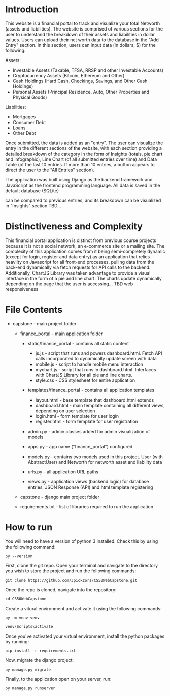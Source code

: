 # Introduction

This website is a financial portal to track and visualize your total Networth (assets and liabilities). The website is comprised of various sections for the user to understand the breakdown of their assets and liabilities in dollar values. Users can upload their net worth data to the database in the "Add Entry" section. In this section, users can input data (in dollars, $) for the following:

Assets:
- Investable Assets (Taxable, TFSA, RRSP and other Investable Accounts) 
- Cryptocurrency Assets (Bitcoin, Ethereum and Other)
- Cash Holdings (Hard Cash, Checkings, Savings, and Other Cash Holdings)
- Personal Assets (Principal Residence, Auto, Other Properties and Physical Goods)

Liabilities:
- Mortgages
- Consumer Debt
- Loans
- Other Debt

Once submitted, the data is added as an "entry". The user can visualize the entry in the different sections of the website, with each section providing a detailed breakdown of the category in the form of Insights (totals, pie chart and infographic), Line Chart (of all submitted entries over time) and Data Table (of the last 10 entries. If more than 10 entries, a button appears to direct the user to the "All Entries" section).

The application was built using Django as the backend framework and JavaScript as the frontend programming language. All data is saved in the default database (SQLite)


can be compared to previous entries, and its breakdown can be visualized in "Insights" section  TBD...

# Distinctiveness and Complexity

This financial portal application is distinct from previous course projects because it is not a social network, an e-commerce site or a mailing site. The complexity of this application comes from it being semi-completely dynamic (except for login, register and data entry) as an application that relies heavilty on Javascript for all front-end processes, pulling data from the back-end dynamically via fetch requests for API calls to the backend. Additionally, ChartJS Library was taken advantage to provide a visual interface in the form of a pie and line chart. The charts update dynamically depending on the page that the user is accessing... TBD web responsiveness

# File Contents

- capstone - main project folder

    - finance_portal - main application folder

        - static/finance_portal - contains all static content
            - js.js - script that runs and powers dashboard.html. Fetch API calls incorporated to dynamically update screen with data
            - mobile.js - script to handle mobile menu interaction
            - mychart.js - script that runs in dashboard.html. Interfaces with ChartJS Library for all pie and line charts.
            - style.css - CSS stylesheet for entire application

        - templates/finance_portal - contains all application templates
            - layout.html - base template that dashboard.html extends
            - dashboard.html - main template containing all different views, depending on user selection
            - login.html - form template for user login
            - register.html - form template for user registration

        - admin.py - admin classes added for admin visualization of models
        - apps.py - app name ("finance_portal") configured 
        - models.py - contains two models used in this project. User (with AbstractUser) and Networth for networth asset and liability data
        - urls.py - all application URL paths
        - views.py - application views (backend logic) for database entries, JSON Response (API) and html template registering

    - capstone - django main project folder

    - requirements.txt - list of libraries required to run the application


# How to run

You will need to have a version of python 3 installed. Check this by using the following command:

`py --version`

First, clone the git repo. Open your terminal and navigate to the directory you wish to store the project and run the following commands:

`git clone https://github.com/Jpickzors/CS50WebCapstone.git`

Once the repo is cloned, navigate into the repository:

`cd CS50WebCapstone`

Create a vitural environment and activate it using the following commands:

`py -m venv venv`

`venv\Scripts\activate`

Once you've activated your virtual environment, install the python packages by running:

`pip install -r requirements.txt`

Now, migrate the django project:

`py manage.py migrate`

Finally, to the application open on your server, run:

`py manage.py runserver`